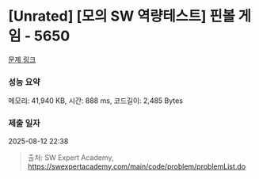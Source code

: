 # [Unrated] [모의 SW 역량테스트] 핀볼 게임 - 5650 

[문제 링크](https://swexpertacademy.com/main/code/problem/problemDetail.do?contestProbId=AWXRF8s6ezEDFAUo) 

### 성능 요약

메모리: 41,940 KB, 시간: 888 ms, 코드길이: 2,485 Bytes

### 제출 일자

2025-08-12 22:38



> 출처: SW Expert Academy, https://swexpertacademy.com/main/code/problem/problemList.do